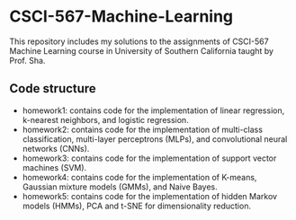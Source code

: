 # CSCI-567-Machine-Learning
This repository includes my solutions to the assignments of CSCI-567 Machine Learning course in University of Southern California taught by Prof. Sha.

## Code structure 
- homework1: contains code for the implementation of linear regression, k-nearest neighbors, and logistic regression.
- homework2: contains code for the implementation of multi-class classification, multi-layer perceptrons (MLPs), and convolutional neural networks (CNNs).
- homework3: contains code for the implementation of support vector machines (SVM).
- homework4: contains code for the implementation of K-means, Gaussian mixture models (GMMs), and Naive Bayes.
- homework5: contains code for the implementation of hidden Markov models (HMMs), PCA and t-SNE for dimensionality reduction.

